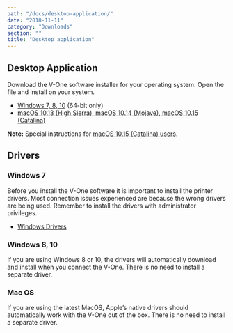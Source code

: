 ```yaml
---
path: "/docs/desktop-application/"
date: "2018-11-11"
category: "Downloads"
section: ""
title: "Desktop application"
---
```


## Desktop Application

Download the V-One software installer for your operating system. Open the file and install on your system.

- [Windows 7, 8, 10](http://voltera-styx.herokuapp.com/download/win32) (64-bit only)
- [macOS 10.13 (High Sierra), macOS 10.14 (Mojave), macOS 10.15 (Catalina)](http://voltera-styx.herokuapp.com/download/osx)

**Note:** Special instructions for [macOS 10.15 (Catalina) users](/docs/catalina-installation/).

## Drivers

### Windows 7

Before you install the V-One software it is important to install the printer drivers. Most connection issues experienced are because the wrong drivers are being used. Remember to install the drivers with administrator privileges.

- [Windows Drivers](http://www.ftdichip.com/Drivers/CDM/CDM21218_Setup.zip)

### Windows 8, 10

If you are using Windows 8 or 10, the drivers will automatically download and install when you connect the V-One. There is no need to install a separate driver.

### Mac OS

If you are using the latest MacOS, Apple’s native drivers should automatically work with the V-One out of the box. There is no need to install a separate driver.
